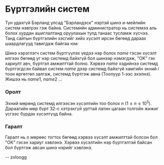 Бүртгэлийн систем
=================
Тун удахгүй Бэрланд улсад "Бэрландэск" нэртэй шинэ и-мейлийн систем нэвтрэх гэж
байна. Системийн администратор нь системээ аль болох хурдан ашиглалтанд
оруулахын тулд танаас тусламж хүсчээ. Танд сайтын бүртгэлийн хэсгийг хийх хүсэлт
ирсэн бөгөөд дараах шаардлагууд тавигдаж байгаа юм:

Шинэ хэрэглэгч систем бүртгүүлэх үедээ нэр болох $name$ гэсэн хүсэлт илгээх
бөгөөд уг нэр системд байхгүй бол шинээр нэмэгдэж, "OK" гэх хариулт авч, бүртгэл
амжилттай болно. Хэрвээ $name$ хэдийнээ системд бүртгэгдсэн байвал систем $name$
дээр системд байхгүй хамгийн эхний $i$ тоон өргөтгөл залгаж, системд бүртгэж
авна (Тоолуур $1$-ээс эхэлнэ). Жишээ нь $name1$, $name2$ ...


### Оролт
Эхний мөрөнд системд илгээсэн хүсэлтийн тоо болох $n$ ($1 ≤ n ≤ 10^5$).
Дараагийн мөр бүрт $32$-с хэтрэхгүй урттай латин цагаан толгойн жижиг үсгээс
бүрдэх хүсэлтүүд байна.


### Гаралт
Гаралт нь $n$ мөрөөс тогтох бөгөөд хэрвээ хүсэлт амжилттай болсон бол "OK" гэсэн
хариуг хэвлэнэ. Хэрвээ хүсэлтийн нэр бүртгэлтэй байсан бол бүртгэж авсан шинэ
нэрийг хэвлэнэ.

-- zoloogg
